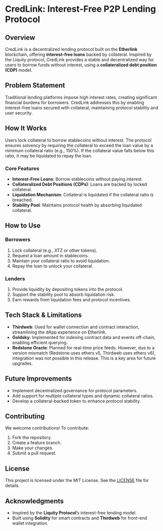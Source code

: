 # **CredLink: Interest-Free P2P Lending Protocol**

## Overview

CredLink is a decentralized lending protocol built on the **Etherlink** blockchain, offering **interest-free loans** backed by collateral. Inspired by the Liquity protocol, CredLink provides a stable and decentralized way for users to borrow funds without interest, using a **collateralized debt position (CDP)** model.

## Problem Statement

Traditional lending platforms impose high interest rates, creating significant financial burdens for borrowers. CredLink addresses this by enabling interest-free loans secured with collateral, maintaining protocol stability and user security.

## How It Works

Users lock collateral to borrow stablecoins without interest. The protocol ensures solvency by requiring the collateral to exceed the loan value by a minimum collateral ratio (e.g., 150%). If the collateral value falls below this ratio, it may be liquidated to repay the loan.

### Core Features

- **Interest-Free Loans**: Borrow stablecoins without paying interest.
- **Collateralized Debt Positions (CDPs)**: Loans are backed by locked collateral.
- **Liquidation Mechanism**: Collateral is liquidated if the collateral ratio is breached.
- **Stability Pool**: Maintains protocol health by absorbing liquidated collateral.

## How to Use

### Borrowers

1. Lock collateral (e.g., XTZ or other tokens).
2. Request a loan amount in stablecoins.
3. Maintain your collateral ratio to avoid liquidation.
4. Repay the loan to unlock your collateral.

### Lenders

1. Provide liquidity by depositing tokens into the protocol.
2. Support the stability pool to absorb liquidation risk.
3. Earn rewards from liquidation fees and protocol incentives.

## Tech Stack & Limitations

- **Thirdweb**: Used for wallet connection and contract interaction, streamlining the dApp experience on Etherlink.
- **Goldsky**: Implemented for indexing contract data and events off-chain, enabling efficient querying.
- **Redstone Oracle**: Planned for real-time price feeds. However, due to a version mismatch (Redstone uses ethers v5, Thirdweb uses ethers v6), integration was not possible in this release. This is a key area for future upgrades.

## Future Improvements

- Implement decentralized governance for protocol parameters.
- Add support for multiple collateral types and dynamic collateral ratios.
- Develop a collateral-backed token to enhance protocol stability.

## Contributing

We welcome contributions! To contribute:

1. Fork the repository.
2. Create a feature branch.
3. Make your changes.
4. Submit a pull request.

## License

This project is licensed under the MIT License. See the [LICENSE](LICENSE) file for details.

## Acknowledgments

- Inspired by the **Liquity Protocol**’s interest-free lending model.
- Built using **Solidity** for smart contracts and **Thirdweb** for front-end wallet integration.
